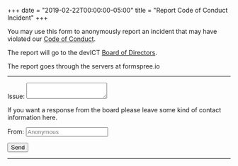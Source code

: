 +++
date = "2019-02-22T00:00:00-05:00"
title = "Report Code of Conduct Incident"
+++

You may use this form to anonymously report an incident that may have violated our [Code of Conduct](/conduct/).

The report will go to the devICT [Board of Directors](/about/).

The report goes through the servers at formspree.io

---

<form action="https://formspree.io/f/mwkwyady" method="POST">

  <div class="form-group">
  <label for="report">Issue:</label>
  <textarea name="report" class="form-control"></textarea>
  </div>


  <div class="form-group">
  <p>If you want a response from the board please leave some kind of contact information here.<p>
  <label for="from">From: </label>
  <input name="from" type="text" class="form-control" placeholder="Anonymous" />
  </div>

  <input type="submit" class="btn btn-default btn-lg" value="Send">
</form>

---

